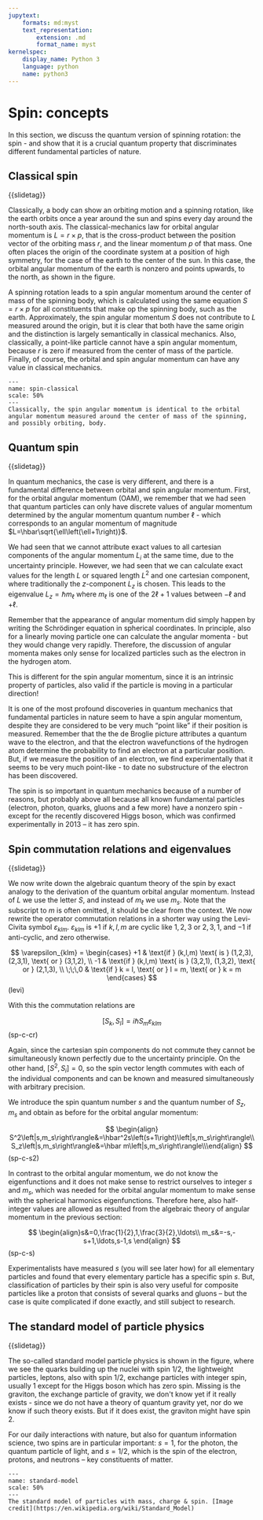 ```yaml
---
jupytext:
    formats: md:myst
    text_representation:
        extension: .md
        format_name: myst
kernelspec:
    display_name: Python 3
    language: python
    name: python3
---
```


# Spin: concepts

In this section, we discuss the quantum version of spinning rotation: the spin - and show that it is a crucial quantum property that discriminates different fundamental particles of nature.


## Classical spin

{{slidetag}}

Classically, a body can show an orbiting motion and a spinning rotation, like the earth orbits once a year around the sun and spins every day around the north-south axis. 
The classical-mechanics law for orbital angular momentum is $L=r \times p$, that is the cross-product between the position vector of the orbiting mass $r$, and the linear momentum $p$ of that mass. One often places the origin of the coordinate system at a position of high symmetry, for the case of the earth to the center of the sun. In this case, the orbital angular momentum of the earth is nonzero and points upwards, to the north, as shown in the figure. 

A spinning rotation leads to a spin angular momentum around the center of mass of the spinning body, which is calculated using the same equation $S=r \times p$ for all constituents that make op the spinning body, such as the earth. Approximately, the spin angular momentum $S$ does not contribute to $L$ measured around the origin, but it is clear that both have the same origin and the distinction is largely semantically in classical mechanics. Also, classically, a point-like particle cannot have a spin angular momentum, because $r$ is zero if measured from the center of mass of the particle. Finally, of course, the orbital and spin angular momentum can have any value in classical mechanics.

```{figure} figures/spin/spin-classical.png
---
name: spin-classical
scale: 50%
---
Classically, the spin angular momentum is identical to the orbital angular momentum measured around the center of mass of the spinning, and possibly orbiting, body.
```



## Quantum spin

{{slidetag}}

In quantum mechanics, the case is very different, and there is a fundamental difference between orbital and spin angular momentum. First, for the orbital angular momentum (OAM), we remember that we had seen that quantum particles can only have discrete values of angular momentum determined by the angular momentum quantum number $\ell$ - which corresponds to an angular momentum of magnitude $L=\hbar\sqrt{\ell\left(\ell+1\right)}$. 

We had seen that we cannot attribute exact values to all cartesian components of the angular momentum $L_i$ at the same time, due to the uncertainty principle. However, we had seen that we can calculate exact values for the length $L$ or squared length $L^2$ and one cartesian component, where traditionally the $z$-component $L_z$ is chosen. This leads to the eigenvalue $L_z=\hbar m_\ell$ where $m_\ell$ is one of the $2\ell+1$ values between $-\ell$ and $+\ell$. 

Remember that the appearance of angular momentum did simply happen by writing the Schrödinger equation in spherical coordinates. In principle, also for a linearly moving particle one can calculate the angular momenta - but they would change very rapidly. Therefore, the discussion of angular momenta makes only sense for localized particles such as the electron in the hydrogen atom. 

This is different for the spin angular momentum, since it is an intrinsic property of particles, also valid if the particle is moving in a particular direction!

It is one of the most profound discoveries in quantum mechanics that fundamental particles in nature seem to have a spin angular momentum, despite they are considered to be very much “point like” if their position is measured. Remember that the the de Broglie picture attributes a quantum wave to the electron, and that the electron wavefunctions of the hydrogen atom determine the probability to find an electron at a particular position. But, if we measure the position of an electron, we find experimentally that it seems to be very much point-like - to date no substructure of the electron has been discovered. 

The spin is so important in quantum mechanics because of a number of reasons, but probably above all because all known fundamental particles (electron, photon, quarks, gluons and a few more) have a nonzero spin - except for the recently discovered Higgs boson, which was confirmed experimentally in 2013 – it has zero spin.

## Spin commutation relations and eigenvalues 

{{slidetag}}

We now write down the algebraic quantum theory of the spin by exact analogy to the derivation of the quantum orbital angular momentum. Instead of $L$ we use the letter $S$, and instead of $m_\ell$ we use $m_s$. Note that the subscript to $m$ is often omitted, it should be clear from the context. We now rewrite the operator commutation relations in a shorter way using the Levi-Civita symbol $\varepsilon_{klm}$. $\varepsilon_{klm}$ is $+1$ if $k,l,m$ are cyclic like $1,2,3$ or $2,3,1$, and $-1$ if anti-cyclic, and zero otherwise.

$$
\varepsilon_{klm} = \begin{cases}
         +1 & \text{if } (k,l,m) \text{ is } (1,2,3), (2,3,1), \text{ or } (3,1,2), \\
         -1 & \text{if } (k,l,m) \text{ is } (3,2,1), (1,3,2), \text{ or } (2,1,3), \\
    \;\;\,0 & \text{if } k = l, \text{ or } l = m, \text{ or } k = m
\end{cases}
$$(levi)

With this the commutation relations are 

$$
\left[S_k, S_l\right]=i \hbar S_m \varepsilon_{k l m}
$$(sp-c-cr)
 
Again, since the cartesian spin components do not commute they cannot be simultaneously known perfectly due to the uncertainty principle. On the other hand, $\left[S^2,S_i\right]=0$, so the spin vector length commutes with each of the individual components and can be known and measured simultaneously with arbitrary precision. 


We introduce the spin quantum number $s$ and the quantum number of $S_z$, $m_s$ and obtain as before for the orbital angular momentum:

$$
\begin{align}
S^2\left|s,m_s\right\rangle&=\hbar^2s\left(s+1\right)\left|s,m_s\right\rangle\\
S_z\left|s,m_s\right\rangle&=\hbar m\left|s,m_s\right\rangle\\\end{align}
$$(sp-c-s2)

In contrast to the orbital angular momentum, we do not know the eigenfunctions and it does not make sense to restrict ourselves to integer $s$ and $m_s$, which was needed for the orbital angular momentum to make sense with the spherical harmonics eigenfunctions. Therefore here, also half-integer values are allowed as resulted from the algebraic theory of angular momentum in the previous section: 

$$
\begin{align}s&=0,\frac{1}{2},1,\frac{3}{2},\ldots\\
m_s&=-s,-s+1,\ldots,s-1,s
\end{align}
$$(sp-c-s)

Experimentalists have measured $s$ (you will see later how) for all elementary particles and found that every elementary particle has a specific spin $s$. But, classification of particles by their spin is also very useful for composite particles like a proton that consists of several quarks and gluons – but the case is quite complicated if done exactly, and still subject to research. 

## The standard model of particle physics

{{slidetag}}

The so-called standard model particle physics is shown in the figure, where we see the quarks building up the nuclei with spin $1/2$, the lightweight particles, leptons, also with spin $1/2$, exchange particles with integer spin, usually $1$ except for the Higgs boson which has zero spin. Missing is the graviton, the exchange particle of gravity, we don't know yet if it really exists - since we do not have a theory of quantum gravity yet, nor do we know if such theory exists. But if it does exist, the graviton might have spin $2$.

For our daily interactions with nature, but also for quantum information science, two spins are in particular important: $s=1$, for the photon, the quantum particle of light, and $s=1/2$, which is the spin of the electron, protons, and neutrons – key constituents of matter. 

```{figure} figures/spin/standard-model.png
---
name: standard-model
scale: 50%
---
The standard model of particles with mass, charge & spin. [Image credit](https://en.wikipedia.org/wiki/Standard_Model)
```





















